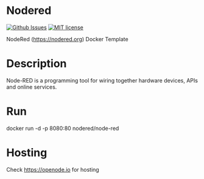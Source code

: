 # Nodered
[![Github Issues](http://img.shields.io/github/issues/yoctu/nodered)](https://github.com/yoctu/nodered/issues)
[![MIT license](http://img.shields.io/badge/license-MIT-brightgreen.svg)](http://opensource.org/licenses/MIT)

NodeRed (https://nodered.org) Docker Template

# Description
Node-RED is a programming tool for wiring together hardware devices, APIs and online services.

# Run
docker run -d -p 8080:80 nodered/node-red

# Hosting
Check https://openode.io for hosting

